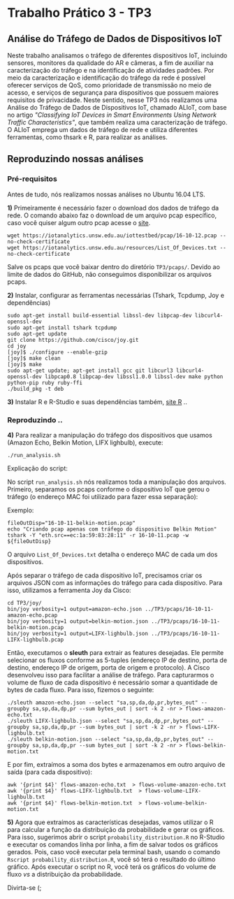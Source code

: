 # Trabalho Prático 3 - TP3
 
## Análise do Tráfego de Dados de Dispositivos IoT

Neste trabalho analisamos o tráfego de diferentes dispositivos IoT, incluindo sensores, monitores da qualidade do AR e câmeras, a fim de auxiliar na caracterização do tráfego e na identificação de atividades padrões. Por meio da caracterização e identificação do tráfego da rede é possível oferecer serviços de QoS, como prioridade de transmissão no meio de acesso, e serviços de segurança para dispositivos que possuem maiores requisitos de privacidade. Neste sentido, nesse TP3 nós realizamos uma Análise do Tráfego de Dados de Dispositivos IoT, chamado ALIoT, com base no artigo *"Classifying IoT Devices in Smart Environments Using Network Traffic Characteristics"*, que também realiza uma caracterização de tráfego. O ALIoT emprega um dados de tráfego de rede e utiliza diferentes ferramentas, como thsark e R, para realizar as análises.


## Reproduzindo nossas análises

### Pré-requisitos

Antes de tudo, nós realizamos nossas análises no Ubuntu 16.04 LTS.

**1)** Primeiramente é necessário fazer o download dos dados de tráfego da rede. O comando abaixo faz o download de um arquivo pcap específico, caso você quiser algum outro pcap acesse o [site](https://iotanalytics.unsw.edu.au/iottraces.html). 

```
wget https://iotanalytics.unsw.edu.au/iottestbed/pcap/16-10-12.pcap --no-check-certificate
wget https://iotanalytics.unsw.edu.au/resources/List_Of_Devices.txt --no-check-certificate
```

Salve os pcaps que você baixar dentro do diretório ```TP3/pcaps/```. Devido ao limite de dados do GitHub, não conseguimos disponibilizar os arquivos pcaps.

**2)** Instalar, configurar as ferramentas necessárias (Tshark, Tcpdump, Joy e dependências) 

```
sudo apt-get install build-essential libssl-dev libpcap-dev libcurl4-openssl-dev
sudo apt-get install tshark tcpdump
sudo apt-get update
git clone https://github.com/cisco/joy.git
cd joy
[joy]$ ./configure --enable-gzip
[joy]$ make clean
[joy]$ make
sudo apt-get update; apt-get install gcc git libcurl3 libcurl4-openssl-dev libpcap0.8 libpcap-dev libssl1.0.0 libssl-dev make python python-pip ruby ruby-ffi
./build_pkg -t deb

```

**3)** Instalar R e R-Studio e suas dependências também, [site R](https://cloud.r-project.org/bin/linux/ubuntu/README.html) ..

### Reproduzindo ..

**4)** Para realizar a manipulação do tráfego dos dispositivos que usamos (Amazon Echo, Belkin Motion, LIFX lighbulb), execute:

```
./run_analysis.sh
``` 

Explicação do script:

No script ```run_analysis.sh``` nós realizamos toda a manipulação dos arquivos. Primeiro, separamos os pcaps conforme o dispositivo IoT que gerou o tráfego (o endereço MAC foi utilizado para fazer essa separação):

Exemplo:
```
fileOutDisp="16-10-11-belkin-motion.pcap"
echo "Criando pcap apenas com tráfego do dispositivo Belkin Motion"
tshark -Y "eth.src==ec:1a:59:83:28:11" -r 16-10-11.pcap -w ${fileOutDisp}

```
O arquivo ```List_Of_Devices.txt``` detalha o endereço MAC de cada um dos dispositivos.
  
Após separar o tráfego de cada dispositivo IoT, precisamos criar os arquivos JSON com as informações do tráfego para cada dispositivo. Para isso, utilizamos a ferramenta Joy da Cisco:

```
cd TP3/joy/
bin/joy verbosity=1 output=amazon-echo.json ../TP3/pcaps/16-10-11-amazon-echo.pcap
bin/joy verbosity=1 output=belkin-motion.json ../TP3/pcaps/16-10-11-belkin-motion.pcap
bin/joy verbosity=1 output=LIFX-lighbulb.json ../TP3/pcaps/16-10-11-LIFX-lighbulb.pcap
```

Então, executamos o **sleuth** para extrair as features desejadas. Ele permite selecionar os fluxos conforme as 5-tuples (endereço IP de destino, porta de destino, endereço IP de origem, porta de origem e protocolo). A Cisco desenvolveu isso para facilitar a análise de tráfego. Para capturarmos o volume de fluxo de cada dispositivo é necessário somar a quantidade de bytes de cada fluxo. Para isso, fizemos o seguinte:

```
./sleuth amazon-echo.json --select "sa,sp,da,dp,pr,bytes_out" --groupby sa,sp,da,dp,pr --sum bytes_out | sort -k 2 -nr > flows-amazon-echo.txt
./sleuth LIFX-lighbulb.json --select "sa,sp,da,dp,pr,bytes_out" --groupby sa,sp,da,dp,pr --sum bytes_out | sort -k 2 -nr > flows-LIFX-lighbulb.txt
./sleuth belkin-motion.json --select "sa,sp,da,dp,pr,bytes_out" --groupby sa,sp,da,dp,pr --sum bytes_out | sort -k 2 -nr > flows-belkin-motion.txt
```

E por fim, extraímos a soma dos bytes e armazenamos em outro arquivo de saída (para cada dispositivo):

```
awk '{print $4}' flows-amazon-echo.txt  > flows-volume-amazon-echo.txt 
awk '{print $4}' flows-LIFX-lighbulb.txt  > flows-volume-LIFX-lighbulb.txt 
awk '{print $4}' flows-belkin-motion.txt  > flows-volume-belkin-motion.txt 
```

**5)** Agora que extraímos as características desejadas, vamos utilizar o R para calcular a função da distribuição da probabilidade e gerar os gráficos. Para isso, sugerimos abrir o script ```probability_distribution.R``` no R-Studio e executar os comandos linha por linha, a fim de salvar todos os gráficos gerados. Pois, caso você executar pela terminal bash, usando o comando ```Rscript probability_distribution.R```, você só terá o resultado do último gráfico. Após executar o script no R, você terá os gráficos do volume de fluxo *vs* a distribuição da probabilidade.

Divirta-se (;


